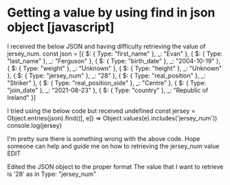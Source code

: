 
# Getting a value by using find in json object [javascript]

I received the below JSON and having difficulty retrieving the value of jersey_num.
const json = [{
    $: {
        Type: "first_name"
    },
    _: "Evan"
}, {
    $: {
        Type: "last_name"
    },
    _: "Ferguson"
}, {
    $: {
        Type: "birth_date"
    },
    _: "2004-10-19"
}, {
    $: {
        Type: "weight"
    },
    _: "Unknown"
}, {
    $: {
        Type: "height"
    },
    _: "Unknown"
}, {
    $: {
        Type: "jersey_num"
    },
    _: "28"
}, {
    $: {
        Type: "real_position"
    },
    _: "Striker"
}, {
    $: {
        Type: "real_position_side"
    },
    _: "Centre"
}, {
    $: {
        Type: "join_date"
    },
    _: "2021-08-23"
}, {
    $: {
        Type: "country"
    },
    _: "Republic of Ireland"
}]

I tried using the below code but received undefined
const jersey = Object.entries(json).find(([, e]) => Object.values(e).includes('jersey_num'))
console.log(jersey)

I'm pretty sure there is something wrong with the above code. Hope someone can help and guide me on how to retrieving the jersey_num value
EDIT

Edited the JSON object to the proper format
The value that I want to retrieve is '28' as in Type: "jersey_num"


        